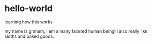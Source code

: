 # hello-world
learning how this works

my name is graham, i am a many faceted human being! i also really like sloths and baked goods.
